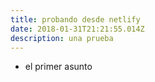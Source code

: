 ```yaml
---
title: probando desde netlify
date: 2018-01-31T21:21:55.014Z
description: una prueba
---
```

* el primer asunto
